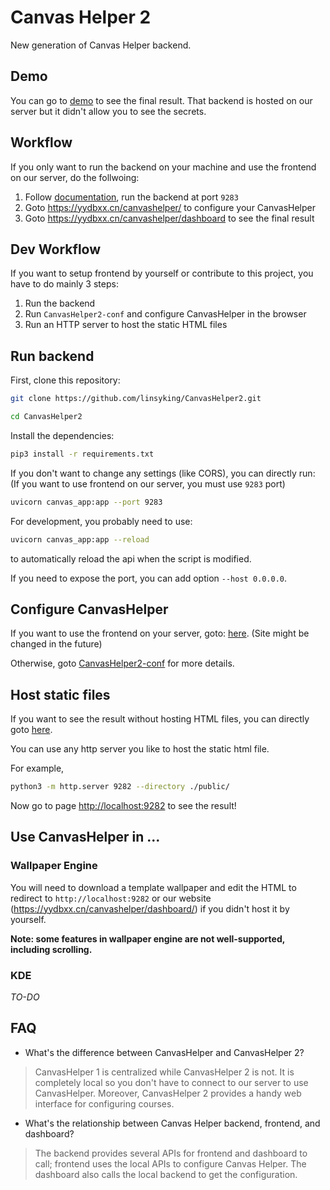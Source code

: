 # Canvas Helper 2

New generation of Canvas Helper backend.

## Demo

You can go to [demo](https://yydbxx.cn/test/canvashelper/) to see the final result. That backend is hosted on our server but it didn't allow you to see the secrets.

## Workflow

If you only want to run the backend on your machine and use the frontend on our server, do the follwoing:

1. Follow [documentation](https://github.com/linsyking/CanvasHelper2#run-backend), run the backend at port `9283`
2. Goto <https://yydbxx.cn/canvashelper/> to configure your CanvasHelper
2. Goto <https://yydbxx.cn/canvashelper/dashboard> to see the final result

## Dev Workflow

If you want to setup frontend by yourself or contribute to this project, you have to do mainly 3 steps:

1. Run the backend
2. Run `CanvasHelper2-conf` and configure CanvasHelper in the browser
3. Run an HTTP server to host the static HTML files

## Run backend

First, clone this repository:

```bash
git clone https://github.com/linsyking/CanvasHelper2.git

cd CanvasHelper2
```

Install the dependencies:

```bash
pip3 install -r requirements.txt
```

If you don't want to change any settings (like CORS), you can directly run: (If you want to use frontend on our server, you must use `9283` port)

```bash
uvicorn canvas_app:app --port 9283
```

For development, you probably need to use:

```bash
uvicorn canvas_app:app --reload
```

to automatically reload the api when the script is modified.

If you need to expose the port, you can add option `--host 0.0.0.0`.

## Configure CanvasHelper

If you want to use the frontend on your server, goto: [here](https://yydbxx.cn/canvashelper/). (Site might be changed in the future)

Otherwise, goto [CanvasHelper2-conf](https://github.com/linsyking/CanvasHelper2-conf) for more details.

## Host static files

If you want to see the result without hosting HTML files, you can directly goto [here](https://yydbxx.cn/canvashelper/dashboard/).

You can use any http server you like to host the static html file.

For example,

```bash
python3 -m http.server 9282 --directory ./public/
```

Now go to page <http://localhost:9282> to see the result!

## Use CanvasHelper in ...

### Wallpaper Engine

You will need to download a template wallpaper and edit the HTML to redirect to `http://localhost:9282` or our website (<https://yydbxx.cn/canvashelper/dashboard/>) if you didn't host it by yourself.

**Note: some features in wallpaper engine are not well-supported, including scrolling.**

### KDE

*TO-DO*

## FAQ

- What's the difference between CanvasHelper and CanvasHelper 2?

> CanvasHelper 1 is centralized while CanvasHelper 2 is not. It is completely local so you don't have to connect to our server to use CanvasHelper.
> Moreover, CanvasHelper 2 provides a handy web interface for configuring courses.

- What's the relationship between Canvas Helper backend, frontend, and dashboard?

> The backend provides several APIs for frontend and dashboard to call; frontend uses the local APIs to configure Canvas Helper. The dashboard also calls the local backend to get the configuration.
